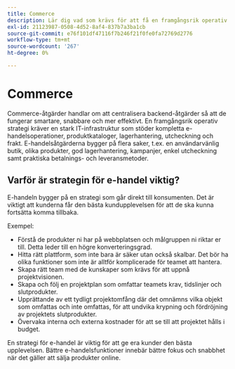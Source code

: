 ```yaml
---
title: Commerce
description: Lär dig vad som krävs för att få en framgångsrik operativ strategi för e-handeln.
exl-id: 21123987-0508-4d52-8af4-837b7a3ba1cb
source-git-commit: e76f101df47116f7b246f21f0fe0fa72769d2776
workflow-type: tm+mt
source-wordcount: '267'
ht-degree: 0%

---
```


# Commerce

Commerce-åtgärder handlar om att centralisera backend-åtgärder så att de fungerar smartare, snabbare och mer effektivt. En framgångsrik operativ strategi kräver en stark IT-infrastruktur som stöder kompletta e-handelsoperationer, produktkataloger, lagerhantering, utcheckning och frakt. E-handelsåtgärderna bygger på flera saker, t.ex. en användarvänlig butik, olika produkter, god lagerhantering, kampanjer, enkel utcheckning samt praktiska betalnings- och leveransmetoder.

## Varför är strategin för e-handel viktig?

E-handeln bygger på en strategi som går direkt till konsumenten. Det är viktigt att kunderna får den bästa kundupplevelsen för att de ska kunna fortsätta komma tillbaka.

Exempel:

- Förstå de produkter ni har på webbplatsen och målgruppen ni riktar er till. Detta leder till en högre konverteringsgrad.
- Hitta rätt plattform, som inte bara är säker utan också skalbar. Det bör ha olika funktioner som inte är alltför komplicerade för teamet att hantera.
- Skapa rätt team med de kunskaper som krävs för att uppnå projektvisionen.
- Skapa och följ en projektplan som omfattar teamets krav, tidslinjer och slutprodukter.
- Upprättande av ett tydligt projektomfång där det omnämns vilka objekt som omfattas och inte omfattas, för att undvika krypning och fördröjning av projektets slutprodukter.
- Övervaka interna och externa kostnader för att se till att projektet hålls i budget.

En strategi för e-handel är viktig för att ge era kunder den bästa upplevelsen. Bättre e-handelsfunktioner innebär bättre fokus och snabbhet när det gäller att sälja produkter online.

